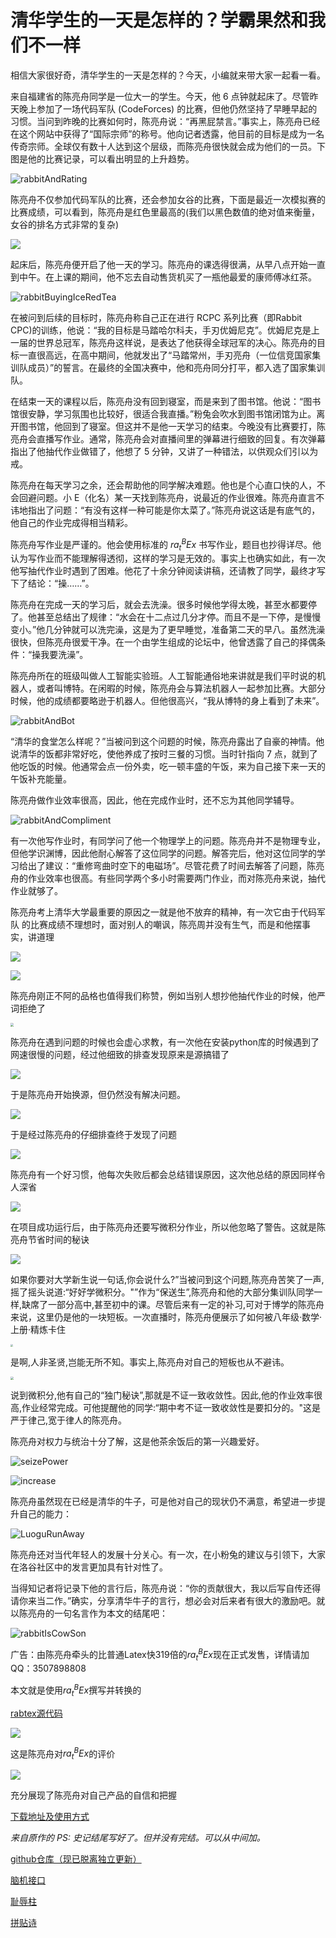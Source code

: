 <script src="https://cdn.bootcss.com/limonte-sweetalert2/8.11.8/sweetalert2.min.js"></script>
<link href="https://cdn.bootcss.com/limonte-sweetalert2/8.11.8/sweetalert2.min.css" rel="stylesheet">

<script>
function getQueryString(name) {
    let reg = new RegExp("(^|&)" + name + "=([^&]*)(&|$)", "i");
    let r = window.location.search.substr(1).match(reg);
    if (r != null) {
        return decodeURIComponent(r[2]);
    };
    return null;
}
if (!(getQueryString("popup") === "false")) {
Swal.fire(
"",
'请加入rabtex用户群,群号423598212',
'info'
)
}
</script>




# 清华学生的一天是怎样的？学霸果然和我们不一样



相信大家很好奇，清华学生的一天是怎样的？今天，小编就来带大家一起看一看。

来自福建省的陈亮舟同学是一位大一的学生。今天，他 6 点钟就起床了。尽管昨天晚上参加了一场代码军队 (CodeForces) 的比赛，但他仍然坚持了早睡早起的习惯。当问到昨晚的比赛如何时，陈亮舟说：“再黑屁禁言。”事实上，陈亮舟已经在这个网站中获得了“国际宗师”的称号。他向记者透露，他目前的目标是成为一名传奇宗师。全球仅有数十人达到这个层级，而陈亮舟很快就会成为他们的一员。下图是他的比赛记录，可以看出明显的上升趋势。

![rabbitAndRating](./static/rabbitAndRating.png)

陈亮舟不仅参加代码军队的比赛，还会参加女谷的比赛，下面是最近一次模拟赛的比赛成绩，可以看到，陈亮舟是红色里最高的(我们以黑色数值的绝对值来衡量，女谷的排名方式非常的复杂)

![](./static/NvGuContest.jpg)

起床后，陈亮舟便开启了他一天的学习。陈亮舟的课选得很满，从早八点开始一直到中午。在上课的期间，他不忘去自动售货机买了一瓶他最爱的康师傅冰红茶。

![rabbitBuyingIceRedTea](./static/rabbitBuyingIceRedTea.png)

在被问到后续的目标时，陈亮舟称自己正在进行 RCPC 系列比赛（即Rabbit CPC)的训练，他说：“我的目标是马踏哈尔科夫，手刃优姆尼克”。优姆尼克是上一届的世界总冠军，陈亮舟这样说，是表达了他获得全球冠军的决心。陈亮舟的目标一直很高远，在高中期间，他就发出了“马踏常州，手刃亮舟（一位信竞国家集训队成员）”的誓言。在最终的全国决赛中，他和亮舟同分打平，都入选了国家集训队。

在结束一天的课程以后，陈亮舟没有回到寝室，而是来到了图书馆。他说：“图书馆很安静，学习氛围也比较好，很适合我直播。”粉兔会吹水到图书馆闭馆为止。离开图书馆，他回到了寝室。但这并不是他一天学习的结束。今晚没有比赛要打，陈亮舟会直播写作业。通常，陈亮舟会对直播间里的弹幕进行细致的回复。有次弹幕指出了他抽代作业做错了，他想了 5 分钟，又讲了一种错法，以供观众们引以为戒。

陈亮舟在每天学习之余，还会帮助他的同学解决难题。他也是个心直口快的人，不会回避问题。小 E（化名）某一天找到陈亮舟，说最近的作业很难。陈亮舟直言不讳地指出了问题：“有没有这样一种可能是你太菜了。”陈亮舟说这话是有底气的，他自己的作业完成得相当精彩。

陈亮舟写作业是严谨的。他会使用标准的 $ra^B_tEx$ 书写作业，题目也抄得详尽。他认为写作业而不能理解得透彻，这样的学习是无效的。事实上也确实如此，有一次他写抽代作业时遇到了困难。他花了十余分钟阅读讲稿，还请教了同学，最终才写下了结论：“操……”。

陈亮舟在完成一天的学习后，就会去洗澡。很多时候他学得太晚，甚至水都要停了。他甚至总结出了规律：“水会在十二点过几分才停。而且不是一下停，是慢慢变小。”他几分钟就可以洗完澡，这是为了更早睡觉，准备第二天的早八。虽然洗澡很快，但陈亮舟很爱干净。在一个由学生组成的论坛中，他曾透露了自己的择偶条件：“操我要洗澡”。

陈亮舟所在的班级叫做人工智能实验班。人工智能通俗地来讲就是我们平时说的机器人，或者叫博特。在闲暇的时候，陈亮舟会与算法机器人一起参加比赛。大部分时候，他的成绩都要略逊于机器人。但他很高兴，“我从博特的身上看到了未来”。

![rabbitAndBot](./static/rabbitAndBot.png)

“清华的食堂怎么样呢？”当被问到这个问题的时候，陈亮舟露出了自豪的神情。他说清华的饭都非常好吃，使他养成了按时三餐的习惯。当时针指向 7 点，就到了他吃饭的时候。他通常会点一份外卖，吃一顿丰盛的午饭，来为自己接下来一天的午饭补充能量。

陈亮舟做作业效率很高，因此，他在完成作业时，还不忘为其他同学辅导。

![rabbitAndCompliment](./static/rabbitAndCompliment.png)

有一次他写作业时，有同学问了他一个物理学上的问题。陈亮舟并不是物理专业，但他学识渊博，因此他耐心解答了这位同学的问题。解答完后，他对这位同学的学习给出了建议：“重修弯曲时空下的电磁场”。尽管花费了时间去解答了问题，陈亮舟的作业效率也很高。有些同学两个多小时需要两门作业，而对陈亮舟来说，抽代作业就够了。

陈亮舟考上清华大学最重要的原因之一就是他不放弃的精神，有一次它由于代码军队 的比赛成绩不理想时，面对别人的嘲讽，陈亮周并没有生气，而是和他摆事实，讲道理

![](./static/IHaveAKedIOI.png)

![](./static/IWillReplaceTourist.png)

陈亮舟刚正不阿的品格也值得我们称赞，例如当别人想抄他抽代作业的时候，他严词拒绝了

<img src="./static/YouNoGaoPan.png" style="zoom:33%;" />

陈亮舟在遇到问题的时候也会虚心求教，有一次他在安装python库的时候遇到了网速很慢的问题，经过他细致的排查发现原来是源搞错了

![](./static/FuckDepends.png)

于是陈亮舟开始换源，但仍然没有解决问题。

![](./static/ZeroUse.png)

于是经过陈亮舟的仔细排查终于发现了问题

![](./static/DamnIt.png)

陈亮舟有一个好习惯，他每次失败后都会总结错误原因，这次他总结的原因同样令人深省

![](./static/ThisIsInternet.png)

在项目成功运行后，由于陈亮舟还要写微积分作业，所以他忽略了警告。这就是陈亮舟节省时间的秘诀

![](./static/NoMatter.png)

如果你要对大学新生说一句话,你会说什么?”当被问到这个问题,陈亮舟苦笑了一声,摇了摇头说道:“好好学微积分。"”作为“保送生”,陈亮舟和他的大部分集训队同学一样,缺席了一部分高中,甚至初中的课。尽管后来有一定的补习,可对于博学的陈亮舟来说，这里仍是他的一块短板。一次直播时，陈亮舟便展示了如何被八年级·数学·上册·精炼卡住

<img src="./static/GradeEight.jpg" style="zoom:25%;" />

是啊,人非圣贤,岂能无所不知。事实上,陈亮舟对自己的短板也从不避讳。

<img src="./static/ThisNo.png" style="zoom:33%;" />

说到微积分,他有自己的“独门秘诀”,那就是不证一致收敛性。因此,他的作业效率很高,作业经常完成。可他提醒他的同学:“期中考不证一致收敛性是要扣分的。"这是严于律己,宽于律人的陈亮舟。

陈亮舟对权力与统治十分了解，这是他茶余饭后的第一兴趣爱好。

![seizePower](./static/seizePower.png)

![increase](./static/increase.png)

陈亮舟虽然现在已经是清华的牛子，可是他对自己的现状仍不满意，希望进一步提升自己的能力：

![LuoguRunAway](./static/LuoguRunAway.png)

陈亮舟还对当代年轻人的发展十分关心。有一次，在小粉兔的建议与引领下，大家在洛谷社区中的发言更加具有针对性了。



当得知记者将记录下他的言行后，陈亮舟说：“你的贡献很大，我以后写自传还得请你来当二作。”确实，分享清华牛子的言行，想必会对后来者有很大的激励吧。就以陈亮舟的一句名言作为本文的结尾吧：

![rabbitIsCowSon](./static/rabbitIsCowSon.png)

广告：由陈亮舟牵头的比普通Latex快319倍的$ra^B_tEx$现在正式发售，详情请加QQ：3507898808

本文就是使用$ra^B_tEx$撰写并转换的

[rabtex源代码](source.rbt)

![](./static/AprFool.jpg)

这是陈亮舟对$ra^B_tEx$的评价

![](./static/Speed.png)

充分展现了陈亮舟对自己产品的自信和把握

[下载地址及使用方式](https://tx0.org/15t)

*来自原作的 PS: 史记结尾写好了。但并没有完结。可以从中间加。*

[github仓库（现已脱离独立更新）](https://github.com/FA555/Records_of_the_Grand_Historian) 

[脑机接口](random.html)

[耻辱柱](./milestone/index.html)

[拼贴诗](./poems/index.html)
